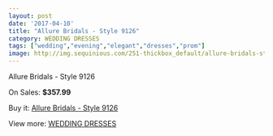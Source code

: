 ```yaml
---
layout: post
date: '2017-04-10'
title: "Allure Bridals - Style 9126"
category: WEDDING DRESSES
tags: ["wedding","evening","elegant","dresses","prom"]
image: http://img.sequinious.com/251-thickbox_default/allure-bridals-style-9126.jpg
---
```

Allure Bridals - Style 9126

On Sales: **$357.99**
<a href="https://www.sequinious.com/wedding-dresses/77-allure-bridals-style-9126.html"><amp-img layout="responsive" width="600" height="600" src="//img.sequinious.com/251-thickbox_default/allure-bridals-style-9126.jpg" alt="Allure Bridals - Style 9126 0" /></a>
<a href="https://www.sequinious.com/wedding-dresses/77-allure-bridals-style-9126.html"><amp-img layout="responsive" width="600" height="600" src="//img.sequinious.com/253-thickbox_default/allure-bridals-style-9126.jpg" alt="Allure Bridals - Style 9126 1" /></a>
<a href="https://www.sequinious.com/wedding-dresses/77-allure-bridals-style-9126.html"><amp-img layout="responsive" width="600" height="600" src="//img.sequinious.com/252-thickbox_default/allure-bridals-style-9126.jpg" alt="Allure Bridals - Style 9126 2" /></a>

Buy it: [Allure Bridals - Style 9126](https://www.sequinious.com/wedding-dresses/77-allure-bridals-style-9126.html "Allure Bridals - Style 9126")

View more: [WEDDING DRESSES](https://www.sequinious.com/2-wedding-dresses "WEDDING DRESSES")